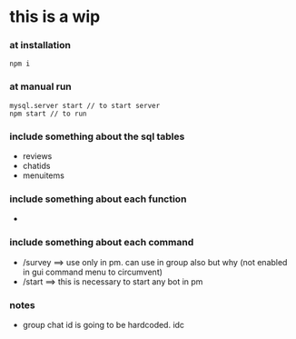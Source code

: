 # this is a wip

### at installation
``` npm i ```


### at manual run
```
mysql.server start // to start server
npm start // to run
```

### include something about the sql tables
- reviews
- chatids
- menuitems

### include something about each function

- 

### include something about each command

- /survey ==> use only in pm. can use in group also but why (not enabled in gui command menu to circumvent)
- /start ==> this is necessary to start any bot in pm

### notes

- group chat id is going to be hardcoded. idc
  